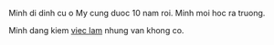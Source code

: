 Minh di dinh cu o My cung duoc 10 nam roi. Minh moi hoc ra truong.

Minh dang kiem [viec lam](http://www.google.com) nhung van khong co.
